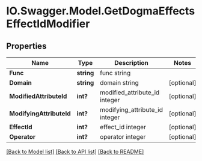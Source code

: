 # IO.Swagger.Model.GetDogmaEffectsEffectIdModifier
## Properties

Name | Type | Description | Notes
------------ | ------------- | ------------- | -------------
**Func** | **string** | func string | 
**Domain** | **string** | domain string | [optional] 
**ModifiedAttributeId** | **int?** | modified_attribute_id integer | [optional] 
**ModifyingAttributeId** | **int?** | modifying_attribute_id integer | [optional] 
**EffectId** | **int?** | effect_id integer | [optional] 
**Operator** | **int?** | operator integer | [optional] 

[[Back to Model list]](../README.md#documentation-for-models) [[Back to API list]](../README.md#documentation-for-api-endpoints) [[Back to README]](../README.md)

